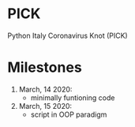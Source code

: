 # PICK
Python Italy Coronavirus Knot (PICK)

# Milestones
1. March, 14 2020:
   - minimally funtioning code
2. March, 15 2020:
   - script in OOP paradigm
